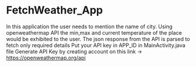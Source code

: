 # FetchWeather_App
In this application the user needs to mention the name of city.
Using openweathermap API the min,max and current temperature of the place would be exhibited to the user.
The json response from the API is parsed to fetch only required details
Put your API key in APP_ID in MainActivity.java file
Generate API Key by creating account on this link -> https://openweathermap.org/api
